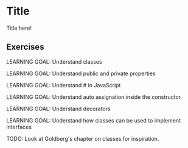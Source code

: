 # Title

Title here!

## Exercises

LEARNING GOAL: Understand classes

LEARNING GOAL: Understand public and private properties

LEARNING GOAL: Understand # in JavaScript

LEARNING GOAL: Understand auto assignation inside the constructor.

LEARNING GOAL: Understand decorators

LEARNING GOAL: Understand how classes can be used to implement interfaces

TODO: Look at Goldberg's chapter on classes for inspiration.
